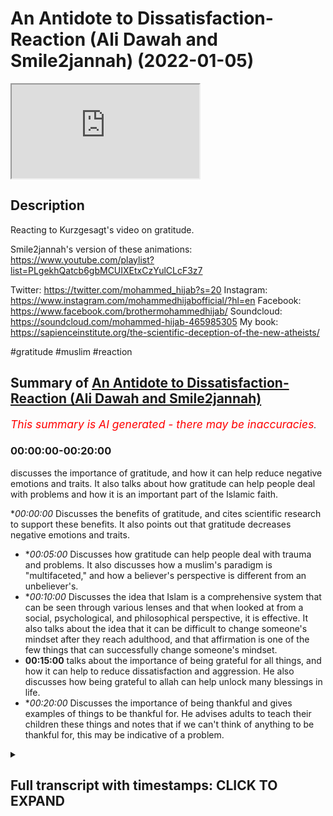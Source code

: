 # An Antidote to Dissatisfaction- Reaction (Ali Dawah and Smile2jannah) (2022-01-05)

<iframe loading='lazy' allow='autoplay' src='https://www.youtube.com/embed/HsgSuVWEVmg'></iframe>

## Description

Reacting to Kurzgesagt's video on gratitude.  

Smile2jannah's version of these animations: https://www.youtube.com/playlist?list=PLgekhQatcb6gbMCUIXEtxCzYulCLcF3z7

Twitter: https://twitter.com/mohammed_hijab?s=20
Instagram: https://www.instagram.com/mohammedhijabofficial/?hl=en
Facebook: https://www.facebook.com/brothermohammedhijab/
Soundcloud: https://soundcloud.com/mohammed-hijab-465985305
My book: https://sapienceinstitute.org/the-scientific-deception-of-the-new-atheists/

#gratitude #muslim #reaction

## Summary of [An Antidote to Dissatisfaction- Reaction (Ali Dawah and Smile2jannah)](https://www.youtube.com/watch?v=HsgSuVWEVmg)


*<span style="color:red; font-size:125%">This summary is AI generated - there may be inaccuracies</span>. [](/)*

### <a onclick="modifyYTiframeseektime('0')">00:00:00-00:20:00</a>

 discusses the importance of gratitude, and how it can help reduce negative emotions and traits. It also talks about how gratitude can help people deal with problems and how it is an important part of the Islamic faith.

**<a onclick="modifyYTiframeseektime('0')">00:00:00</a>* Discusses the benefits of gratitude, and cites scientific research to support these benefits. It also points out that gratitude decreases negative emotions and traits.
* **<a onclick="modifyYTiframeseektime('300')">00:05:00</a>* Discusses how gratitude can help people deal with trauma and problems. It also discusses how a muslim's paradigm is "multifaceted," and how a believer's perspective is different from an unbeliever's.
* **<a onclick="modifyYTiframeseektime('600')">00:10:00</a>* Discusses the idea that Islam is a comprehensive system that can be seen through various lenses and that when looked at from a social, psychological, and philosophical perspective, it is effective. It also talks about the idea that it can be difficult to change someone's mindset after they reach adulthood, and that affirmation is one of the few things that can successfully change someone's mindset.
* **<a onclick="modifyYTiframeseektime('900')">00:15:00</a>** talks about the importance of being grateful for all things, and how it can help to reduce dissatisfaction and aggression. He also discusses how being grateful to allah can help unlock many blessings in life.
* **<a onclick="modifyYTiframeseektime('1200')">00:20:00</a>* Discusses the importance of being thankful and gives examples of things to be thankful for. He advises adults to teach their children these things and notes that if we can't think of anything to be thankful for, this may be indicative of a problem.

<details><summary><h2>Full transcript with timestamps: CLICK TO EXPAND</h2></summary>

<a onclick="modifyYTiframeseektime('0')">0:00:00</a> [Music]  
<a onclick="modifyYTiframeseektime('5')">0:00:05</a> go to kuala lude app inshallah the app  
<a onclick="modifyYTiframeseektime('7')">0:00:07</a> tracks versus pages and time spent  
<a onclick="modifyYTiframeseektime('10')">0:00:10</a> reading and the verses to pages function  
<a onclick="modifyYTiframeseektime('12')">0:00:12</a> takes you from reading a few verses a  
<a onclick="modifyYTiframeseektime('14')">0:00:14</a> day to a few pages a day this project is  
<a onclick="modifyYTiframeseektime('17')">0:00:17</a> for the real enthusiasts if there's  
<a onclick="modifyYTiframeseektime('19')">0:00:19</a> enough of us out there this will become  
<a onclick="modifyYTiframeseektime('21')">0:00:21</a> the future of quran apps and support the  
<a onclick="modifyYTiframeseektime('24')">0:00:24</a> project if you can inshaallah may allah  
<a onclick="modifyYTiframeseektime('26')">0:00:26</a> bless all of you jazakallah  
<a onclick="modifyYTiframeseektime('31')">0:00:31</a> how are you guys doing  
<a onclick="modifyYTiframeseektime('33')">0:00:33</a> yes i'm joined with two very very  
<a onclick="modifyYTiframeseektime('35')">0:00:35</a> special men very very influential men  
<a onclick="modifyYTiframeseektime('38')">0:00:38</a> i'm joined with azusa and smile to janna  
<a onclick="modifyYTiframeseektime('42')">0:00:42</a> and ali  
<a onclick="modifyYTiframeseektime('43')">0:00:43</a> uh needs daoa  
<a onclick="modifyYTiframeseektime('44')">0:00:44</a> [Laughter]  
<a onclick="modifyYTiframeseektime('50')">0:00:50</a> how are you guys doing here i'm gonna  
<a onclick="modifyYTiframeseektime('52')">0:00:52</a> know how are you bro you're right here  
<a onclick="modifyYTiframeseektime('53')">0:00:53</a> alhamdulillah good to see you  
<a onclick="modifyYTiframeseektime('58')">0:00:58</a> um today we're going to be talking about  
<a onclick="modifyYTiframeseektime('60')">0:01:00</a> something very very important in fact  
<a onclick="modifyYTiframeseektime('61')">0:01:01</a> we're going to be respond i'm not  
<a onclick="modifyYTiframeseektime('62')">0:01:02</a> responding really she's saying reacting  
<a onclick="modifyYTiframeseektime('64')">0:01:04</a> you're so used to responding but yeah  
<a onclick="modifyYTiframeseektime('66')">0:01:06</a> good reaction there you have it there  
<a onclick="modifyYTiframeseektime('67')">0:01:07</a> you have it uh what's the name of this  
<a onclick="modifyYTiframeseektime('69')">0:01:09</a> channel how do you pronounce it kirk  
<a onclick="modifyYTiframeseektime('70')">0:01:10</a> craigslist  
<a onclick="modifyYTiframeseektime('72')">0:01:12</a> that sounds like you're having a stroke  
<a onclick="modifyYTiframeseektime('74')">0:01:14</a> in germany  
<a onclick="modifyYTiframeseektime('75')">0:01:15</a> if you've said this before ah it's  
<a onclick="modifyYTiframeseektime('77')">0:01:17</a> probably not yeah maybe  
<a onclick="modifyYTiframeseektime('79')">0:01:19</a> how do you say it you say  
<a onclick="modifyYTiframeseektime('82')">0:01:22</a> okay i like that okay actually you've  
<a onclick="modifyYTiframeseektime('84')">0:01:24</a> been you've started doing stuff on your  
<a onclick="modifyYTiframeseektime('86')">0:01:26</a> channel which kind of mimics their  
<a onclick="modifyYTiframeseektime('87')">0:01:27</a> material doesn't it yeah yeah they're  
<a onclick="modifyYTiframeseektime('89')">0:01:29</a> copying their stuff  
<a onclick="modifyYTiframeseektime('91')">0:01:31</a> no they're doing it in a better way  
<a onclick="modifyYTiframeseektime('95')">0:01:35</a> they're known for this kind of like  
<a onclick="modifyYTiframeseektime('96')">0:01:36</a> really kind of interesting uh  
<a onclick="modifyYTiframeseektime('99')">0:01:39</a> animations well put animations which  
<a onclick="modifyYTiframeseektime('101')">0:01:41</a> which are informative and  
<a onclick="modifyYTiframeseektime('103')">0:01:43</a> they give a little undertone of a very  
<a onclick="modifyYTiframeseektime('106')">0:01:46</a> kind of  
<a onclick="modifyYTiframeseektime('107')">0:01:47</a> atheistic liberal  
<a onclick="modifyYTiframeseektime('109')">0:01:49</a> backdrop  
<a onclick="modifyYTiframeseektime('110')">0:01:50</a> so i'm trying to agenda you're doing the  
<a onclick="modifyYTiframeseektime('112')">0:01:52</a> same thing but with with the islamic  
<a onclick="modifyYTiframeseektime('115')">0:01:55</a> kind of paradigm in place right  
<a onclick="modifyYTiframeseektime('116')">0:01:56</a> counteracting  
<a onclick="modifyYTiframeseektime('119')">0:01:59</a> not imitating uh going one step better  
<a onclick="modifyYTiframeseektime('121')">0:02:01</a> no i i i i welcome i think what you're  
<a onclick="modifyYTiframeseektime('123')">0:02:03</a> doing is really it's pioneering um  
<a onclick="modifyYTiframeseektime('126')">0:02:06</a> animations in the tao space and i think  
<a onclick="modifyYTiframeseektime('128')">0:02:08</a> that's really really good  
<a onclick="modifyYTiframeseektime('129')">0:02:09</a> but what i wanted to uh respond or react  
<a onclick="modifyYTiframeseektime('131')">0:02:11</a> to as collective right yes to respond  
<a onclick="modifyYTiframeseektime('134')">0:02:14</a> respond what i wanted to react to today  
<a onclick="modifyYTiframeseektime('137')">0:02:17</a> is um something i was watching about a  
<a onclick="modifyYTiframeseektime('139')">0:02:19</a> video they made about an antidote to  
<a onclick="modifyYTiframeseektime('141')">0:02:21</a> dissatisfaction and what was really  
<a onclick="modifyYTiframeseektime('142')">0:02:22</a> interesting was that some of the things  
<a onclick="modifyYTiframeseektime('144')">0:02:24</a> that they put  
<a onclick="modifyYTiframeseektime('145')">0:02:25</a> in that video relating to gratitude and  
<a onclick="modifyYTiframeseektime('147')">0:02:27</a> obviously from an islamic perspective we  
<a onclick="modifyYTiframeseektime('148')">0:02:28</a> have a lot to say about this because our  
<a onclick="modifyYTiframeseektime('150')">0:02:30</a> religion speaks about this at length so  
<a onclick="modifyYTiframeseektime('152')">0:02:32</a> the first thing i want to do is show one  
<a onclick="modifyYTiframeseektime('154')">0:02:34</a> clip okay about  
<a onclick="modifyYTiframeseektime('156')">0:02:36</a> what they're saying the benefits of  
<a onclick="modifyYTiframeseektime('158')">0:02:38</a> gratitude and then come back and have a  
<a onclick="modifyYTiframeseektime('159')">0:02:39</a> conversation  
<a onclick="modifyYTiframeseektime('160')">0:02:40</a> scientists found that gratitude  
<a onclick="modifyYTiframeseektime('162')">0:02:42</a> stimulates the pathways in your brain  
<a onclick="modifyYTiframeseektime('164')">0:02:44</a> involved in feelings of reward  
<a onclick="modifyYTiframeseektime('167')">0:02:47</a> forming social bonds  
<a onclick="modifyYTiframeseektime('169')">0:02:49</a> and interpreting others intentions  
<a onclick="modifyYTiframeseektime('171')">0:02:51</a> it also makes it easier to save and  
<a onclick="modifyYTiframeseektime('173')">0:02:53</a> retrieve positive memories  
<a onclick="modifyYTiframeseektime('176')">0:02:56</a> even more gratitude directly counteracts  
<a onclick="modifyYTiframeseektime('178')">0:02:58</a> negative feelings and traits like envy  
<a onclick="modifyYTiframeseektime('181')">0:03:01</a> and social comparison narcissism  
<a onclick="modifyYTiframeseektime('183')">0:03:03</a> cynicism and materialism  
<a onclick="modifyYTiframeseektime('186')">0:03:06</a> as a consequence people who are grateful  
<a onclick="modifyYTiframeseektime('189')">0:03:09</a> no matter what for tend to be happier  
<a onclick="modifyYTiframeseektime('191')">0:03:11</a> and more satisfied  
<a onclick="modifyYTiframeseektime('193')">0:03:13</a> they have better relationships and  
<a onclick="modifyYTiframeseektime('195')">0:03:15</a> easier time making friends  
<a onclick="modifyYTiframeseektime('197')">0:03:17</a> they sleep better tend to suffer less  
<a onclick="modifyYTiframeseektime('200')">0:03:20</a> from depression addiction and burnout  
<a onclick="modifyYTiframeseektime('202')">0:03:22</a> and are better at dealing with traumatic  
<a onclick="modifyYTiframeseektime('204')">0:03:24</a> events so as you guys saw there with the  
<a onclick="modifyYTiframeseektime('206')">0:03:26</a> first clip you know  
<a onclick="modifyYTiframeseektime('209')">0:03:29</a> it was talking about what the benefits  
<a onclick="modifyYTiframeseektime('211')">0:03:31</a> are to graduate what are your initial  
<a onclick="modifyYTiframeseektime('213')">0:03:33</a> reactions uh  
<a onclick="modifyYTiframeseektime('215')">0:03:35</a> i think my initial reaction is  
<a onclick="modifyYTiframeseektime('217')">0:03:37</a> that of  
<a onclick="modifyYTiframeseektime('218')">0:03:38</a> i wasn't really surprised yep because  
<a onclick="modifyYTiframeseektime('221')">0:03:41</a> whenever atheists or people without a  
<a onclick="modifyYTiframeseektime('223')">0:03:43</a> religion  
<a onclick="modifyYTiframeseektime('225')">0:03:45</a> want to encourage people to do something  
<a onclick="modifyYTiframeseektime('226')">0:03:46</a> either it will be done using threats  
<a onclick="modifyYTiframeseektime('230')">0:03:50</a> or it will be done using science threats  
<a onclick="modifyYTiframeseektime('232')">0:03:52</a> that we see  
<a onclick="modifyYTiframeseektime('233')">0:03:53</a> um traffic cameras yeah we see london is  
<a onclick="modifyYTiframeseektime('237')">0:03:57</a> one of the  
<a onclick="modifyYTiframeseektime('238')">0:03:58</a> the most yeah the hot spots one of the  
<a onclick="modifyYTiframeseektime('241')">0:04:01</a> most watched cities because of cctv if  
<a onclick="modifyYTiframeseektime('244')">0:04:04</a> you park in a bus lane you get a ticket  
<a onclick="modifyYTiframeseektime('246')">0:04:06</a> home before you've even reached your  
<a onclick="modifyYTiframeseektime('248')">0:04:08</a> home yeah so that's one way of doing it  
<a onclick="modifyYTiframeseektime('250')">0:04:10</a> the other way of doing it is by bribing  
<a onclick="modifyYTiframeseektime('252')">0:04:12</a> people through facts and through science  
<a onclick="modifyYTiframeseektime('255')">0:04:15</a> of science says the science says that  
<a onclick="modifyYTiframeseektime('257')">0:04:17</a> but just like when you watch these  
<a onclick="modifyYTiframeseektime('259')">0:04:19</a> atheistic debates and they they mock  
<a onclick="modifyYTiframeseektime('262')">0:04:22</a> theism or whatnot and then they get the  
<a onclick="modifyYTiframeseektime('265')">0:04:25</a> big clap and you know christopher  
<a onclick="modifyYTiframeseektime('266')">0:04:26</a> hitchens very well articulated arguments  
<a onclick="modifyYTiframeseektime('270')">0:04:30</a> but that's that's all they are they're  
<a onclick="modifyYTiframeseektime('271')">0:04:31</a> just well articulated but they don't  
<a onclick="modifyYTiframeseektime('273')">0:04:33</a> have any substance behind it so  
<a onclick="modifyYTiframeseektime('275')">0:04:35</a> when these people go home to their you  
<a onclick="modifyYTiframeseektime('278')">0:04:38</a> know empty flats and their ready  
<a onclick="modifyYTiframeseektime('280')">0:04:40</a> microwave  
<a onclick="modifyYTiframeseektime('282')">0:04:42</a> microwave meals  
<a onclick="modifyYTiframeseektime('286')">0:04:46</a> there's nothing of substance that's why  
<a onclick="modifyYTiframeseektime('287')">0:04:47</a> they go to the bowl that's why  
<a onclick="modifyYTiframeseektime('291')">0:04:51</a> christopher hitchens he admitted that  
<a onclick="modifyYTiframeseektime('293')">0:04:53</a> his his friend was the vodka bottle  
<a onclick="modifyYTiframeseektime('296')">0:04:56</a> uh so these people admit it and i don't  
<a onclick="modifyYTiframeseektime('298')">0:04:58</a> want to you know bait out other names  
<a onclick="modifyYTiframeseektime('300')">0:05:00</a> because it was made from the same thing  
<a onclick="modifyYTiframeseektime('302')">0:05:02</a> oh yeah mata rearrangement of of  
<a onclick="modifyYTiframeseektime('304')">0:05:04</a> particles  
<a onclick="modifyYTiframeseektime('306')">0:05:06</a> what do you think ali you were you were  
<a onclick="modifyYTiframeseektime('307')">0:05:07</a> a non-muslim at one point you became a  
<a onclick="modifyYTiframeseektime('309')">0:05:09</a> muslim  
<a onclick="modifyYTiframeseektime('310')">0:05:10</a> how has your life changed because of  
<a onclick="modifyYTiframeseektime('312')">0:05:12</a> islamic graduation to be honest like  
<a onclick="modifyYTiframeseektime('313')">0:05:13</a> cebu said really what i was discussing  
<a onclick="modifyYTiframeseektime('314')">0:05:14</a> with him he said atheists are people  
<a onclick="modifyYTiframeseektime('316')">0:05:16</a> that like they come in front of your  
<a onclick="modifyYTiframeseektime('317')">0:05:17</a> house and scream get out get out get out  
<a onclick="modifyYTiframeseektime('319')">0:05:19</a> and you run out and go weapon and they  
<a onclick="modifyYTiframeseektime('320')">0:05:20</a> go i don't know  
<a onclick="modifyYTiframeseektime('327')">0:05:27</a> they'll tell you no god no god no god  
<a onclick="modifyYTiframeseektime('328')">0:05:28</a> but when it comes to life from they said  
<a onclick="modifyYTiframeseektime('330')">0:05:30</a> okay give me a solution okay tell me  
<a onclick="modifyYTiframeseektime('331')">0:05:31</a> what's wrong with that um i don't know  
<a onclick="modifyYTiframeseektime('333')">0:05:33</a> why tell him to call my house then you  
<a onclick="modifyYTiframeseektime('335')">0:05:35</a> have nothing to offer me you're  
<a onclick="modifyYTiframeseektime('336')">0:05:36</a> intellectually bankrupt yeah you've got  
<a onclick="modifyYTiframeseektime('338')">0:05:38</a> nothing to offer you're intellectual  
<a onclick="modifyYTiframeseektime('339')">0:05:39</a> unique so the point is this you know  
<a onclick="modifyYTiframeseektime('341')">0:05:41</a> let's be honest you've got nothing to  
<a onclick="modifyYTiframeseektime('343')">0:05:43</a> offer so when it comes to gratitude yeah  
<a onclick="modifyYTiframeseektime('345')">0:05:45</a> it's what we're seeing here is it's good  
<a onclick="modifyYTiframeseektime('346')">0:05:46</a> because what it does is like the reason  
<a onclick="modifyYTiframeseektime('348')">0:05:48</a> i'm mentioning this is because people  
<a onclick="modifyYTiframeseektime('349')">0:05:49</a> like sam harris and new atheism have  
<a onclick="modifyYTiframeseektime('351')">0:05:51</a> realized this spiritual gap there's a  
<a onclick="modifyYTiframeseektime('353')">0:05:53</a> massive gap so they've even conspiracy  
<a onclick="modifyYTiframeseektime('355')">0:05:55</a> spirituality brother as atheists they  
<a onclick="modifyYTiframeseektime('357')">0:05:57</a> have gone because they've hit a wall now  
<a onclick="modifyYTiframeseektime('359')">0:05:59</a> it's good that we see that because now  
<a onclick="modifyYTiframeseektime('360')">0:06:00</a> they've read us they're making a u-turn  
<a onclick="modifyYTiframeseektime('362')">0:06:02</a> but what that means is in a nutshell  
<a onclick="modifyYTiframeseektime('364')">0:06:04</a> gratitude is good because now what  
<a onclick="modifyYTiframeseektime('365')">0:06:05</a> you're doing is like it says in the  
<a onclick="modifyYTiframeseektime('366')">0:06:06</a> video  
<a onclick="modifyYTiframeseektime('367')">0:06:07</a> happy be happy for the little coffee  
<a onclick="modifyYTiframeseektime('369')">0:06:09</a> that you have i'll be happy for little  
<a onclick="modifyYTiframeseektime('370')">0:06:10</a> stuff that's good that's the beginning  
<a onclick="modifyYTiframeseektime('372')">0:06:12</a> but we need to take it to the next level  
<a onclick="modifyYTiframeseektime('373')">0:06:13</a> because what this shows is a step f  
<a onclick="modifyYTiframeseektime('375')">0:06:15</a> towards the right direction which is  
<a onclick="modifyYTiframeseektime('377')">0:06:17</a> gratitude but now the question is what  
<a onclick="modifyYTiframeseektime('379')">0:06:19</a> are you grateful for because if somebody  
<a onclick="modifyYTiframeseektime('381')">0:06:21</a> gives you a hundred thousand pounds you  
<a onclick="modifyYTiframeseektime('383')">0:06:23</a> start and imagine you start [ __ ] the  
<a onclick="modifyYTiframeseektime('384')">0:06:24</a> money like oh thank you thank you what  
<a onclick="modifyYTiframeseektime('386')">0:06:26</a> about the one that gave you that you're  
<a onclick="modifyYTiframeseektime('388')">0:06:28</a> too focused on the money okay but we're  
<a onclick="modifyYTiframeseektime('390')">0:06:30</a> saying what about the one that gave you  
<a onclick="modifyYTiframeseektime('392')">0:06:32</a> that if you can find happiness and  
<a onclick="modifyYTiframeseektime('394')">0:06:34</a> gratitude with the materialistic thing  
<a onclick="modifyYTiframeseektime('398')">0:06:38</a> what about the one that gave it to you  
<a onclick="modifyYTiframeseektime('399')">0:06:39</a> if the material thing can give you the  
<a onclick="modifyYTiframeseektime('401')">0:06:41</a> happiness of being grateful for the  
<a onclick="modifyYTiframeseektime('403')">0:06:43</a> little things what about the one  
<a onclick="modifyYTiframeseektime('405')">0:06:45</a> who created you and the thing that gives  
<a onclick="modifyYTiframeseektime('407')">0:06:47</a> you the happiness what we're saying is  
<a onclick="modifyYTiframeseektime('409')">0:06:49</a> take it to the next level yes by  
<a onclick="modifyYTiframeseektime('411')">0:06:51</a> connecting to god because other than  
<a onclick="modifyYTiframeseektime('412')">0:06:52</a> that who are you grateful for or yeah  
<a onclick="modifyYTiframeseektime('415')">0:06:55</a> yeah  
<a onclick="modifyYTiframeseektime('416')">0:06:56</a> or what anything that the object of  
<a onclick="modifyYTiframeseektime('418')">0:06:58</a> gratitude is missing the ultimate  
<a onclick="modifyYTiframeseektime('420')">0:07:00</a> objective of gratitude  
<a onclick="modifyYTiframeseektime('421')">0:07:01</a> i think what you what you've mentioned  
<a onclick="modifyYTiframeseektime('423')">0:07:03</a> that's very well put and i think what  
<a onclick="modifyYTiframeseektime('424')">0:07:04</a> zushan was saying is i think something  
<a onclick="modifyYTiframeseektime('427')">0:07:07</a> they've realized as well because it's a  
<a onclick="modifyYTiframeseektime('428')">0:07:08</a> chemically reductionist approach i mean  
<a onclick="modifyYTiframeseektime('431')">0:07:11</a> now that and they've realized that which  
<a onclick="modifyYTiframeseektime('433')">0:07:13</a> is why in the nhs the national health  
<a onclick="modifyYTiframeseektime('435')">0:07:15</a> service in the uk for those who don't  
<a onclick="modifyYTiframeseektime('436')">0:07:16</a> know abroad  
<a onclick="modifyYTiframeseektime('438')">0:07:18</a> they they do have ssris like you know  
<a onclick="modifyYTiframeseektime('440')">0:07:20</a> serotonin um  
<a onclick="modifyYTiframeseektime('442')">0:07:22</a> or drugs that manipulate serotonin which  
<a onclick="modifyYTiframeseektime('445')">0:07:25</a> is one of the neurotransmitters right  
<a onclick="modifyYTiframeseektime('447')">0:07:27</a> um  
<a onclick="modifyYTiframeseektime('448')">0:07:28</a> however you know if you look at some of  
<a onclick="modifyYTiframeseektime('450')">0:07:30</a> the placebo drugs they have almost as  
<a onclick="modifyYTiframeseektime('453')">0:07:33</a> much uh effect as  
<a onclick="modifyYTiframeseektime('455')">0:07:35</a> as ssris which shows you a lot of is  
<a onclick="modifyYTiframeseektime('458')">0:07:38</a> actually cognitive which is why in the  
<a onclick="modifyYTiframeseektime('459')">0:07:39</a> nhs they put things like cbt cognitive  
<a onclick="modifyYTiframeseektime('462')">0:07:42</a> behavioral therapy or talking therapies  
<a onclick="modifyYTiframeseektime('465')">0:07:45</a> or um psychotherapies because they  
<a onclick="modifyYTiframeseektime('467')">0:07:47</a> realize this is it's reductionist to  
<a onclick="modifyYTiframeseektime('469')">0:07:49</a> just  
<a onclick="modifyYTiframeseektime('469')">0:07:49</a> kind of go all the way uh or speak of  
<a onclick="modifyYTiframeseektime('472')">0:07:52</a> this in chemical neurotransmitter in  
<a onclick="modifyYTiframeseektime('473')">0:07:53</a> terms of neurotransmitters and so on and  
<a onclick="modifyYTiframeseektime('475')">0:07:55</a> we as muslims our paradigm has always  
<a onclick="modifyYTiframeseektime('478')">0:07:58</a> been multifaceted  
<a onclick="modifyYTiframeseektime('480')">0:08:00</a> you know in terms of how we diagnose  
<a onclick="modifyYTiframeseektime('481')">0:08:01</a> issues it can be physical a physical  
<a onclick="modifyYTiframeseektime('484')">0:08:04</a> ailment it can be chemical of course  
<a onclick="modifyYTiframeseektime('486')">0:08:06</a> sometimes it is but also we have to  
<a onclick="modifyYTiframeseektime('487')">0:08:07</a> think about all the other dimensions as  
<a onclick="modifyYTiframeseektime('490')">0:08:10</a> well the spiritual dimension being one  
<a onclick="modifyYTiframeseektime('491')">0:08:11</a> of those things which is not even  
<a onclick="modifyYTiframeseektime('492')">0:08:12</a> accessible by the scientific method  
<a onclick="modifyYTiframeseektime('495')">0:08:15</a> it's a metaphor that you need to tap  
<a onclick="modifyYTiframeseektime('497')">0:08:17</a> into it's as simple as that  
<a onclick="modifyYTiframeseektime('498')">0:08:18</a> set those metaphysical laws in place for  
<a onclick="modifyYTiframeseektime('501')">0:08:21</a> a reason and this is this is the massive  
<a onclick="modifyYTiframeseektime('504')">0:08:24</a> gap that's happening bro you can be  
<a onclick="modifyYTiframeseektime('505')">0:08:25</a> grateful for coffee and stuff like that  
<a onclick="modifyYTiframeseektime('507')">0:08:27</a> you know but if the metaphysical law  
<a onclick="modifyYTiframeseektime('509')">0:08:29</a> what we believe in like the like the  
<a onclick="modifyYTiframeseektime('511')">0:08:31</a> process  
<a onclick="modifyYTiframeseektime('513')">0:08:33</a> um  
<a onclick="modifyYTiframeseektime('514')">0:08:34</a> wondrous is the affair of the believer  
<a onclick="modifyYTiframeseektime('516')">0:08:36</a> yes whatever like calamity strikes him  
<a onclick="modifyYTiframeseektime('518')">0:08:38</a> or goodness he's grateful or he's  
<a onclick="modifyYTiframeseektime('519')">0:08:39</a> patient i think we should stop with this  
<a onclick="modifyYTiframeseektime('522')">0:08:42</a> is very very important hadith well where  
<a onclick="modifyYTiframeseektime('524')">0:08:44</a> the prophet salallahu says  
<a onclick="modifyYTiframeseektime('526')">0:08:46</a> it's one of my favorite hadith in fact  
<a onclick="modifyYTiframeseektime('528')">0:08:48</a> that wondrous is the affair of the  
<a onclick="modifyYTiframeseektime('530')">0:08:50</a> believer in  
<a onclick="modifyYTiframeseektime('532')">0:08:52</a> that his  
<a onclick="modifyYTiframeseektime('547')">0:09:07</a> is grateful as well  
<a onclick="modifyYTiframeseektime('548')">0:09:08</a> and in that clipping that we just saw  
<a onclick="modifyYTiframeseektime('550')">0:09:10</a> the video clip we they were mentioning  
<a onclick="modifyYTiframeseektime('552')">0:09:12</a> uh they were mentioning how  
<a onclick="modifyYTiframeseektime('554')">0:09:14</a> people that are grateful on a regular  
<a onclick="modifyYTiframeseektime('555')">0:09:15</a> basis can deal with trauma better yeah  
<a onclick="modifyYTiframeseektime('557')">0:09:17</a> better yeah of course and this is you  
<a onclick="modifyYTiframeseektime('559')">0:09:19</a> know subhanallah is really showing us  
<a onclick="modifyYTiframeseektime('561')">0:09:21</a> the spiritual fruit of this hadith in  
<a onclick="modifyYTiframeseektime('563')">0:09:23</a> him  
<a onclick="modifyYTiframeseektime('564')">0:09:24</a> of course because if you think about it  
<a onclick="modifyYTiframeseektime('565')">0:09:25</a> when a disbeliever gets ill  
<a onclick="modifyYTiframeseektime('568')">0:09:28</a> yeah what well let's let's say someone  
<a onclick="modifyYTiframeseektime('570')">0:09:30</a> who is an atheist or a materialist yeah  
<a onclick="modifyYTiframeseektime('574')">0:09:34</a> yeah so if he's ill like the question  
<a onclick="modifyYTiframeseektime('576')">0:09:36</a> that needs to beg is  
<a onclick="modifyYTiframeseektime('577')">0:09:37</a> i would why am i ill why me what caused  
<a onclick="modifyYTiframeseektime('580')">0:09:40</a> it you have nothing  
<a onclick="modifyYTiframeseektime('581')">0:09:41</a> what meaning does it have yeah when you  
<a onclick="modifyYTiframeseektime('583')">0:09:43</a> talk about a believer it's like  
<a onclick="modifyYTiframeseektime('585')">0:09:45</a> expiation of sins yes um it's about  
<a onclick="modifyYTiframeseektime('587')">0:09:47</a> getting closer to allah  
<a onclick="modifyYTiframeseektime('590')">0:09:50</a> yes i've got so many options to choose  
<a onclick="modifyYTiframeseektime('592')">0:09:52</a> from now somebody come and say it's it's  
<a onclick="modifyYTiframeseektime('594')">0:09:54</a> um you made it up i don't care does it  
<a onclick="modifyYTiframeseektime('595')">0:09:55</a> work we know i know it's true but to you  
<a onclick="modifyYTiframeseektime('597')">0:09:57</a> let's suppose it's made up it does work  
<a onclick="modifyYTiframeseektime('600')">0:10:00</a> the formula doesn't work it's right  
<a onclick="modifyYTiframeseektime('601')">0:10:01</a> under our noses we're not seeing it and  
<a onclick="modifyYTiframeseektime('603')">0:10:03</a> we're not saying therefore god is true  
<a onclick="modifyYTiframeseektime('605')">0:10:05</a> it's not an argument for god's existence  
<a onclick="modifyYTiframeseektime('606')">0:10:06</a> we're saying that we are saying that our  
<a onclick="modifyYTiframeseektime('608')">0:10:08</a> systems  
<a onclick="modifyYTiframeseektime('609')">0:10:09</a> allows better quality of life that's why  
<a onclick="modifyYTiframeseektime('612')">0:10:12</a> i believe it is an evidence supporting  
<a onclick="modifyYTiframeseektime('614')">0:10:14</a> evidence yeah  
<a onclick="modifyYTiframeseektime('615')">0:10:15</a> this is supporting evidence but it shows  
<a onclick="modifyYTiframeseektime('617')">0:10:17</a> you that we have an in a yes propensity  
<a onclick="modifyYTiframeseektime('620')">0:10:20</a> an inclination to want to be grateful  
<a onclick="modifyYTiframeseektime('623')">0:10:23</a> to an ultimate source but  
<a onclick="modifyYTiframeseektime('625')">0:10:25</a> think of it this way if you come across  
<a onclick="modifyYTiframeseektime('628')">0:10:28</a> a a doctor in  
<a onclick="modifyYTiframeseektime('630')">0:10:30</a> in a remote kind of village somewhere  
<a onclick="modifyYTiframeseektime('632')">0:10:32</a> yes and you have a few illnesses yeah  
<a onclick="modifyYTiframeseektime('635')">0:10:35</a> you tell him look i i've i've been  
<a onclick="modifyYTiframeseektime('637')">0:10:37</a> bitten by this insect i don't know he  
<a onclick="modifyYTiframeseektime('639')">0:10:39</a> says okay he touches it and he's okay i  
<a onclick="modifyYTiframeseektime('641')">0:10:41</a> know what it is and he gives you a cure  
<a onclick="modifyYTiframeseektime('643')">0:10:43</a> and you're like where have you studied i  
<a onclick="modifyYTiframeseektime('644')">0:10:44</a> just you know studied somewhere  
<a onclick="modifyYTiframeseektime('647')">0:10:47</a> okay well i've got a rasha he prescribes  
<a onclick="modifyYTiframeseektime('649')">0:10:49</a> you a cure for it but he hasn't been  
<a onclick="modifyYTiframeseektime('651')">0:10:51</a> through the official channels and then  
<a onclick="modifyYTiframeseektime('653')">0:10:53</a> he gives you another cure when he keeps  
<a onclick="modifyYTiframeseektime('655')">0:10:55</a> giving you cures and they keep curing  
<a onclick="modifyYTiframeseektime('657')">0:10:57</a> you  
<a onclick="modifyYTiframeseektime('658')">0:10:58</a> eventually it becomes  
<a onclick="modifyYTiframeseektime('661')">0:11:01</a> illogical for you to say that no this is  
<a onclick="modifyYTiframeseektime('663')">0:11:03</a> he's a fake doctor oh yeah yeah yes what  
<a onclick="modifyYTiframeseektime('665')">0:11:05</a> you're saying is that islam is such a  
<a onclick="modifyYTiframeseektime('667')">0:11:07</a> robust and comprehensive system that  
<a onclick="modifyYTiframeseektime('669')">0:11:09</a> when you start looking at a spiritual  
<a onclick="modifyYTiframeseektime('671')">0:11:11</a> package  
<a onclick="modifyYTiframeseektime('672')">0:11:12</a> that is  
<a onclick="modifyYTiframeseektime('675')">0:11:15</a> in fact i would even say that if if  
<a onclick="modifyYTiframeseektime('677')">0:11:17</a> these proofs accrue this actually is in  
<a onclick="modifyYTiframeseektime('680')">0:11:20</a> favor of the truth of islam also so  
<a onclick="modifyYTiframeseektime('682')">0:11:22</a> there's a probabilistic type of argument  
<a onclick="modifyYTiframeseektime('684')">0:11:24</a> exactly exactly  
<a onclick="modifyYTiframeseektime('686')">0:11:26</a> yeah there's so many things if you see  
<a onclick="modifyYTiframeseektime('688')">0:11:28</a> islam through a social  
<a onclick="modifyYTiframeseektime('690')">0:11:30</a> through social life from a social lens  
<a onclick="modifyYTiframeseektime('692')">0:11:32</a> from a philosophical lens to a  
<a onclick="modifyYTiframeseektime('694')">0:11:34</a> psychological uh lens you will see that  
<a onclick="modifyYTiframeseektime('697')">0:11:37</a> islam  
<a onclick="modifyYTiframeseektime('698')">0:11:38</a> whatever it has said 1400 years ago is  
<a onclick="modifyYTiframeseektime('702')">0:11:42</a> relevant till today wow  
<a onclick="modifyYTiframeseektime('704')">0:11:44</a> and will be relevant in the future yes  
<a onclick="modifyYTiframeseektime('706')">0:11:46</a> and has been relevant in the past very  
<a onclick="modifyYTiframeseektime('708')">0:11:48</a> good in the past  
<a onclick="modifyYTiframeseektime('710')">0:11:50</a> it's a working model i want to show you  
<a onclick="modifyYTiframeseektime('712')">0:11:52</a> guys another quick clipping where they  
<a onclick="modifyYTiframeseektime('714')">0:11:54</a> give us recommendations of what to do  
<a onclick="modifyYTiframeseektime('716')">0:11:56</a> okay let's take a look at what they say  
<a onclick="modifyYTiframeseektime('718')">0:11:58</a> we should do  
<a onclick="modifyYTiframeseektime('720')">0:12:00</a> the easiest gratitude exercise with the  
<a onclick="modifyYTiframeseektime('722')">0:12:02</a> most solid research behind it is  
<a onclick="modifyYTiframeseektime('724')">0:12:04</a> gratitude journaling it means sitting  
<a onclick="modifyYTiframeseektime('726')">0:12:06</a> down for a few minutes one to three  
<a onclick="modifyYTiframeseektime('728')">0:12:08</a> times a week and writing down five to  
<a onclick="modifyYTiframeseektime('730')">0:12:10</a> ten things you're grateful for  
<a onclick="modifyYTiframeseektime('732')">0:12:12</a> it might feel weird at first so start  
<a onclick="modifyYTiframeseektime('735')">0:12:15</a> simply  
<a onclick="modifyYTiframeseektime('736')">0:12:16</a> can you feel grateful for a little thing  
<a onclick="modifyYTiframeseektime('738')">0:12:18</a> like how great coffee is or that someone  
<a onclick="modifyYTiframeseektime('741')">0:12:21</a> was kind to you  
<a onclick="modifyYTiframeseektime('742')">0:12:22</a> can you appreciate something someone  
<a onclick="modifyYTiframeseektime('744')">0:12:24</a> else did for you so they talk about  
<a onclick="modifyYTiframeseektime('746')">0:12:26</a> gratitude journaling what are your  
<a onclick="modifyYTiframeseektime('748')">0:12:28</a> reactions to them i think with gratitude  
<a onclick="modifyYTiframeseektime('751')">0:12:31</a> journaling we already have a form of  
<a onclick="modifyYTiframeseektime('753')">0:12:33</a> gratitude journaling  
<a onclick="modifyYTiframeseektime('755')">0:12:35</a> um  
<a onclick="modifyYTiframeseektime('755')">0:12:35</a> [Music]  
<a onclick="modifyYTiframeseektime('756')">0:12:36</a> yeah where it's in my head isn't it all  
<a onclick="modifyYTiframeseektime('758')">0:12:38</a> right  
<a onclick="modifyYTiframeseektime('760')">0:12:40</a> it's the biggest journal uh small people  
<a onclick="modifyYTiframeseektime('763')">0:12:43</a> can't see  
<a onclick="modifyYTiframeseektime('765')">0:12:45</a> yeah tell us what you're gonna say so in  
<a onclick="modifyYTiframeseektime('767')">0:12:47</a> in islam well let's look at psychology  
<a onclick="modifyYTiframeseektime('770')">0:12:50</a> they say  
<a onclick="modifyYTiframeseektime('771')">0:12:51</a> post the age of 25 is very difficult to  
<a onclick="modifyYTiframeseektime('774')">0:12:54</a> change the mindset of a person the only  
<a onclick="modifyYTiframeseektime('775')">0:12:55</a> two things that can change the mindset  
<a onclick="modifyYTiframeseektime('777')">0:12:57</a> of a person is number one trauma and  
<a onclick="modifyYTiframeseektime('778')">0:12:58</a> number two affirmations you're  
<a onclick="modifyYTiframeseektime('780')">0:13:00</a> constantly repeating something that's  
<a onclick="modifyYTiframeseektime('782')">0:13:02</a> why when you go to these self-help  
<a onclick="modifyYTiframeseektime('784')">0:13:04</a> classes or you go to a therapist they  
<a onclick="modifyYTiframeseektime('786')">0:13:06</a> say when you get up in the morning yeah  
<a onclick="modifyYTiframeseektime('788')">0:13:08</a> even people like j shetty they say when  
<a onclick="modifyYTiframeseektime('790')">0:13:10</a> you get up in the morning make sure you  
<a onclick="modifyYTiframeseektime('791')">0:13:11</a> don't switch on your device make sure  
<a onclick="modifyYTiframeseektime('794')">0:13:14</a> you  
<a onclick="modifyYTiframeseektime('794')">0:13:14</a> you don't do other things you say this  
<a onclick="modifyYTiframeseektime('797')">0:13:17</a> affirmation today is going to be a good  
<a onclick="modifyYTiframeseektime('798')">0:13:18</a> day i'm a strong person i'm a confident  
<a onclick="modifyYTiframeseektime('801')">0:13:21</a> person yeah and you give time to  
<a onclick="modifyYTiframeseektime('803')">0:13:23</a> yourself and that's exactly what we're  
<a onclick="modifyYTiframeseektime('805')">0:13:25</a> asked to do we get up in the morning  
<a onclick="modifyYTiframeseektime('806')">0:13:26</a> what do we say alhamdulillah  
<a onclick="modifyYTiframeseektime('811')">0:13:31</a> which please be to  
<a onclick="modifyYTiframeseektime('813')">0:13:33</a> has given us  
<a onclick="modifyYTiframeseektime('814')">0:13:34</a> life after death so we start off the  
<a onclick="modifyYTiframeseektime('817')">0:13:37</a> morning with gratitude lord we start off  
<a onclick="modifyYTiframeseektime('820')">0:13:40</a> with gratitude but instead of an  
<a onclick="modifyYTiframeseektime('821')">0:13:41</a> egoistic mother where it's all about  
<a onclick="modifyYTiframeseektime('823')">0:13:43</a> yourself now you have an object of  
<a onclick="modifyYTiframeseektime('825')">0:13:45</a> transcendence why and that's why i think  
<a onclick="modifyYTiframeseektime('827')">0:13:47</a> that's what makes muslims  
<a onclick="modifyYTiframeseektime('829')">0:13:49</a> you know we have  
<a onclick="modifyYTiframeseektime('831')">0:13:51</a> the key  
<a onclick="modifyYTiframeseektime('832')">0:13:52</a> why because when it comes to these sorts  
<a onclick="modifyYTiframeseektime('834')">0:13:54</a> of that's what i was saying initially  
<a onclick="modifyYTiframeseektime('836')">0:13:56</a> that you can tell somebody oh this  
<a onclick="modifyYTiframeseektime('838')">0:13:58</a> chemical is is released and that sounds  
<a onclick="modifyYTiframeseektime('840')">0:14:00</a> good in theory but is that going to work  
<a onclick="modifyYTiframeseektime('842')">0:14:02</a> when you are inundated with grief if you  
<a onclick="modifyYTiframeseektime('846')">0:14:06</a> are inundated with the trials and  
<a onclick="modifyYTiframeseektime('848')">0:14:08</a> tribulations of life no it does not work  
<a onclick="modifyYTiframeseektime('850')">0:14:10</a> and it will not work and the suicide  
<a onclick="modifyYTiframeseektime('852')">0:14:12</a> figures attest to that but when you come  
<a onclick="modifyYTiframeseektime('854')">0:14:14</a> to the islamic frame of mind and the way  
<a onclick="modifyYTiframeseektime('858')">0:14:18</a> of thinking  
<a onclick="modifyYTiframeseektime('859')">0:14:19</a> uh and and believing you will see it's  
<a onclick="modifyYTiframeseektime('862')">0:14:22</a> effective in so many different ways i  
<a onclick="modifyYTiframeseektime('864')">0:14:24</a> mean like you said  
<a onclick="modifyYTiframeseektime('866')">0:14:26</a> you mentioned that  
<a onclick="modifyYTiframeseektime('867')">0:14:27</a> in the beginning but the very first  
<a onclick="modifyYTiframeseektime('869')">0:14:29</a> thing that we introduced in the quran is  
<a onclick="modifyYTiframeseektime('870')">0:14:30</a> alhamdulillah  
<a onclick="modifyYTiframeseektime('871')">0:14:31</a> all praise and thanks belongs to god the  
<a onclick="modifyYTiframeseektime('873')">0:14:33</a> lord of the worlds and after each prayer  
<a onclick="modifyYTiframeseektime('876')">0:14:36</a> is sunnah or it's recommended at least  
<a onclick="modifyYTiframeseektime('879')">0:14:39</a> to say subhanallah which means glory to  
<a onclick="modifyYTiframeseektime('881')">0:14:41</a> be to god 33 times alhamdulillah which  
<a onclick="modifyYTiframeseektime('883')">0:14:43</a> is praising thanks be to god 33 times  
<a onclick="modifyYTiframeseektime('885')">0:14:45</a> and then 34 times saying allahu akbar  
<a onclick="modifyYTiframeseektime('887')">0:14:47</a> which is that allah's grace so you're  
<a onclick="modifyYTiframeseektime('889')">0:14:49</a> constantly in the day you are constantly  
<a onclick="modifyYTiframeseektime('891')">0:14:51</a> saying alhamdulillah that's a hundred  
<a onclick="modifyYTiframeseektime('893')">0:14:53</a> times in one prayer and there's five  
<a onclick="modifyYTiframeseektime('895')">0:14:55</a> there's five prayers so that's 500 times  
<a onclick="modifyYTiframeseektime('898')">0:14:58</a> and even one salah you the one thicker  
<a onclick="modifyYTiframeseektime('901')">0:15:01</a> that you're often repeating  
<a onclick="modifyYTiframeseektime('907')">0:15:07</a> so that is that is constantly you know  
<a onclick="modifyYTiframeseektime('909')">0:15:09</a> introducing to you if you put in  
<a onclick="modifyYTiframeseektime('911')">0:15:11</a> chemical terms although we're not saying  
<a onclick="modifyYTiframeseektime('913')">0:15:13</a> that this has got a spiritual effect but  
<a onclick="modifyYTiframeseektime('914')">0:15:14</a> even the chemical says endorphins and  
<a onclick="modifyYTiframeseektime('916')">0:15:16</a> neurotransmitters are really  
<a onclick="modifyYTiframeseektime('918')">0:15:18</a> but who is it too like it's very  
<a onclick="modifyYTiframeseektime('919')">0:15:19</a> interesting are you saying alhamdulillah  
<a onclick="modifyYTiframeseektime('922')">0:15:22</a> it's not egoistic okay no no i'm not  
<a onclick="modifyYTiframeseektime('924')">0:15:24</a> saying that yeah when you're saying  
<a onclick="modifyYTiframeseektime('925')">0:15:25</a> alhamdulillah whatever it may be yeah  
<a onclick="modifyYTiframeseektime('927')">0:15:27</a> it's like your gratitude is it to the  
<a onclick="modifyYTiframeseektime('929')">0:15:29</a> object but if you realize all these  
<a onclick="modifyYTiframeseektime('931')">0:15:31</a> thicket is around you to allah allah  
<a onclick="modifyYTiframeseektime('933')">0:15:33</a> what are they talking about it's all  
<a onclick="modifyYTiframeseektime('935')">0:15:35</a> about because they don't have that yeah  
<a onclick="modifyYTiframeseektime('936')">0:15:36</a> they have to fill it it's a form of [ __ ]  
<a onclick="modifyYTiframeseektime('938')">0:15:38</a> we pray for  
<a onclick="modifyYTiframeseektime('953')">0:15:53</a> is that if you think about in we have 24  
<a onclick="modifyYTiframeseektime('955')">0:15:55</a> hour day yes we're five daily prayer  
<a onclick="modifyYTiframeseektime('958')">0:15:58</a> yeah we have one week we have juma yeah  
<a onclick="modifyYTiframeseektime('960')">0:16:00</a> we have uh 12 months we have ramadan  
<a onclick="modifyYTiframeseektime('964')">0:16:04</a> we have a lifetime  
<a onclick="modifyYTiframeseektime('966')">0:16:06</a> isn't it amazing allah from our day to  
<a onclick="modifyYTiframeseektime('968')">0:16:08</a> our week to our year to our lifetime has  
<a onclick="modifyYTiframeseektime('971')">0:16:11</a> prescribed a little antidote that it is  
<a onclick="modifyYTiframeseektime('974')">0:16:14</a> there one way or another even the  
<a onclick="modifyYTiframeseektime('976')">0:16:16</a> victory you're talking about  
<a onclick="modifyYTiframeseektime('978')">0:16:18</a> every now and then even like you can see  
<a onclick="modifyYTiframeseektime('979')">0:16:19</a> in an hour the thicker allah has even  
<a onclick="modifyYTiframeseektime('981')">0:16:21</a> prescribed something  
<a onclick="modifyYTiframeseektime('982')">0:16:22</a> somewhere that  
<a onclick="modifyYTiframeseektime('983')">0:16:23</a> whatever it may be for us to work with  
<a onclick="modifyYTiframeseektime('985')">0:16:25</a> bro it's a system  
<a onclick="modifyYTiframeseektime('987')">0:16:27</a> and fasting is beautiful because it's a  
<a onclick="modifyYTiframeseektime('989')">0:16:29</a> practical way of withholding from things  
<a onclick="modifyYTiframeseektime('991')">0:16:31</a> which we take for granted  
<a onclick="modifyYTiframeseektime('993')">0:16:33</a> that's a really good food drink sexual  
<a onclick="modifyYTiframeseektime('995')">0:16:35</a> intercourse etc but there's more to it  
<a onclick="modifyYTiframeseektime('997')">0:16:37</a> than that i mean i think what you were  
<a onclick="modifyYTiframeseektime('998')">0:16:38</a> saying was really powerful in that it's  
<a onclick="modifyYTiframeseektime('1000')">0:16:40</a> there's a hadith which says  
<a onclick="modifyYTiframeseektime('1004')">0:16:44</a> whoever does not thank the people does  
<a onclick="modifyYTiframeseektime('1006')">0:16:46</a> not thank allah so even if we're being  
<a onclick="modifyYTiframeseektime('1008')">0:16:48</a> thankful to people and by the way isn't  
<a onclick="modifyYTiframeseektime('1009')">0:16:49</a> saying  
<a onclick="modifyYTiframeseektime('1011')">0:16:51</a> you don't say whoever thanks the muslims  
<a onclick="modifyYTiframeseektime('1013')">0:16:53</a> this is this shows you the  
<a onclick="modifyYTiframeseektime('1014')">0:16:54</a> comprehensiveness and the universality  
<a onclick="modifyYTiframeseektime('1016')">0:16:56</a> of the islamic religion whoever does not  
<a onclick="modifyYTiframeseektime('1017')">0:16:57</a> thank the people whether they're muslim  
<a onclick="modifyYTiframeseektime('1020')">0:17:00</a> or non-people in the muslim if you don't  
<a onclick="modifyYTiframeseektime('1021')">0:17:01</a> thank people who deserve that thanks  
<a onclick="modifyYTiframeseektime('1024')">0:17:04</a> then you're not thinking a lot it shows  
<a onclick="modifyYTiframeseektime('1026')">0:17:06</a> in gratitude but if you think about you  
<a onclick="modifyYTiframeseektime('1027')">0:17:07</a> know what allah says we ordered you to  
<a onclick="modifyYTiframeseektime('1029')">0:17:09</a> like well after worshiping us being  
<a onclick="modifyYTiframeseektime('1031')">0:17:11</a> grateful to the parents as well yeah aki  
<a onclick="modifyYTiframeseektime('1033')">0:17:13</a> someone has ingratitude to their mom or  
<a onclick="modifyYTiframeseektime('1035')">0:17:15</a> dad yeah can never be grateful to allah  
<a onclick="modifyYTiframeseektime('1038')">0:17:18</a> if you think about it if the one god  
<a onclick="modifyYTiframeseektime('1040')">0:17:20</a> gave birth to you or the people if  
<a onclick="modifyYTiframeseektime('1041')">0:17:21</a> you're not grateful to somebody who did  
<a onclick="modifyYTiframeseektime('1042')">0:17:22</a> something good to you that shows a  
<a onclick="modifyYTiframeseektime('1044')">0:17:24</a> disease of ingratitude in the heart that  
<a onclick="modifyYTiframeseektime('1046')">0:17:26</a> could lead to in gratitude aggression to  
<a onclick="modifyYTiframeseektime('1048')">0:17:28</a> allah so what we're saying is if someone  
<a onclick="modifyYTiframeseektime('1050')">0:17:30</a> can't be grateful to the one who gave  
<a onclick="modifyYTiframeseektime('1051')">0:17:31</a> birth to them how could they be grateful  
<a onclick="modifyYTiframeseektime('1052')">0:17:32</a> to the one who gave the mother wow wow  
<a onclick="modifyYTiframeseektime('1054')">0:17:34</a> you know there's another thing you can  
<a onclick="modifyYTiframeseektime('1055')">0:17:35</a> say as well which is that it's so ironic  
<a onclick="modifyYTiframeseektime('1058')">0:17:38</a> that we are using allah's air his oxygen  
<a onclick="modifyYTiframeseektime('1061')">0:17:41</a> his material his time his space in order  
<a onclick="modifyYTiframeseektime('1065')">0:17:45</a> to be ungrateful to him with it that's  
<a onclick="modifyYTiframeseektime('1068')">0:17:48</a> the key  
<a onclick="modifyYTiframeseektime('1069')">0:17:49</a> what you can add on to that also you  
<a onclick="modifyYTiframeseektime('1071')">0:17:51</a> know when you sorry one more thing you  
<a onclick="modifyYTiframeseektime('1073')">0:17:53</a> know abdullah and lucy you know you know  
<a onclick="modifyYTiframeseektime('1074')">0:17:54</a> the brother he's he's made so he made a  
<a onclick="modifyYTiframeseektime('1076')">0:17:56</a> really good point one time and i'll give  
<a onclick="modifyYTiframeseektime('1078')">0:17:58</a> him credit for this he said you know  
<a onclick="modifyYTiframeseektime('1079')">0:17:59</a> what it's like  
<a onclick="modifyYTiframeseektime('1080')">0:18:00</a> he said it's like  
<a onclick="modifyYTiframeseektime('1082')">0:18:02</a> um it's like someone who's for example  
<a onclick="modifyYTiframeseektime('1084')">0:18:04</a> you've got you've got a wife and you uh  
<a onclick="modifyYTiframeseektime('1086')">0:18:06</a> she's paying for you okay she's paying  
<a onclick="modifyYTiframeseektime('1088')">0:18:08</a> for for all the you're not you're the  
<a onclick="modifyYTiframeseektime('1090')">0:18:10</a> breadwinner she's the breadwinner yeah  
<a onclick="modifyYTiframeseektime('1092')">0:18:12</a> she's the breadwinner she's paying for  
<a onclick="modifyYTiframeseektime('1093')">0:18:13</a> food drink housing accommodation  
<a onclick="modifyYTiframeseektime('1095')">0:18:15</a> everything right  
<a onclick="modifyYTiframeseektime('1097')">0:18:17</a> what's a good wife then  
<a onclick="modifyYTiframeseektime('1098')">0:18:18</a> right so she's doing all those things  
<a onclick="modifyYTiframeseektime('1099')">0:18:19</a> right which is the anti-traditionalist  
<a onclick="modifyYTiframeseektime('1101')">0:18:21</a> model the opposite of it even not even  
<a onclick="modifyYTiframeseektime('1103')">0:18:23</a> the feminist model  
<a onclick="modifyYTiframeseektime('1104')">0:18:24</a> so and so he takes the money okay that  
<a onclick="modifyYTiframeseektime('1106')">0:18:26</a> she's paying him and all that kind of  
<a onclick="modifyYTiframeseektime('1108')">0:18:28</a> thing yeah  
<a onclick="modifyYTiframeseektime('1109')">0:18:29</a> and he goes and he cheats on her  
<a onclick="modifyYTiframeseektime('1112')">0:18:32</a> using the money that she gave him  
<a onclick="modifyYTiframeseektime('1115')">0:18:35</a> do you see the point here and this worse  
<a onclick="modifyYTiframeseektime('1117')">0:18:37</a> using the money that's what he was  
<a onclick="modifyYTiframeseektime('1118')">0:18:38</a> saying using the money and  
<a onclick="modifyYTiframeseektime('1121')">0:18:41</a> it's the same as human beings the energy  
<a onclick="modifyYTiframeseektime('1122')">0:18:42</a> goes and it's worse than that [ __ ] is a  
<a onclick="modifyYTiframeseektime('1124')">0:18:44</a> billion times right if it was  
<a onclick="modifyYTiframeseektime('1127')">0:18:47</a> say right so it's worse than that  
<a onclick="modifyYTiframeseektime('1129')">0:18:49</a> because human beings we're using the air  
<a onclick="modifyYTiframeseektime('1130')">0:18:50</a> we're using the oxygen we're using the  
<a onclick="modifyYTiframeseektime('1132')">0:18:52</a> place and the time and everything that  
<a onclick="modifyYTiframeseektime('1134')">0:18:54</a> we can't go anywhere to escape the  
<a onclick="modifyYTiframeseektime('1136')">0:18:56</a> dominion of god and we're being  
<a onclick="modifyYTiframeseektime('1137')">0:18:57</a> ungrateful to him in his own space  
<a onclick="modifyYTiframeseektime('1140')">0:19:00</a> with his own spirit he's just hellfire  
<a onclick="modifyYTiframeseektime('1142')">0:19:02</a> i don't care what anyone says you  
<a onclick="modifyYTiframeseektime('1145')">0:19:05</a> if you truly comprehend  
<a onclick="modifyYTiframeseektime('1147')">0:19:07</a> that what you're doing  
<a onclick="modifyYTiframeseektime('1148')">0:19:08</a> there's no place except hellfire for you  
<a onclick="modifyYTiframeseektime('1150')">0:19:10</a> i'm so sorry yeah you know one other  
<a onclick="modifyYTiframeseektime('1152')">0:19:12</a> thing when when you want to charge your  
<a onclick="modifyYTiframeseektime('1154')">0:19:14</a> phone there's youtube videos where you  
<a onclick="modifyYTiframeseektime('1156')">0:19:16</a> can charge it using a potato yeah i've  
<a onclick="modifyYTiframeseektime('1158')">0:19:18</a> seen that yeah  
<a onclick="modifyYTiframeseektime('1160')">0:19:20</a> so you'll get certain amount of energy  
<a onclick="modifyYTiframeseektime('1161')">0:19:21</a> from it you can charge it using a  
<a onclick="modifyYTiframeseektime('1163')">0:19:23</a> battery pack yeah you get a certain  
<a onclick="modifyYTiframeseektime('1165')">0:19:25</a> amount of energy from it then you put it  
<a onclick="modifyYTiframeseektime('1167')">0:19:27</a> in the mains  
<a onclick="modifyYTiframeseektime('1168')">0:19:28</a> that's when you get the proper energy  
<a onclick="modifyYTiframeseektime('1170')">0:19:30</a> coming through  
<a onclick="modifyYTiframeseektime('1173')">0:19:33</a> yeah so being grateful to a cup of  
<a onclick="modifyYTiframeseektime('1174')">0:19:34</a> coffee  
<a onclick="modifyYTiframeseektime('1176')">0:19:36</a> what does that mean  
<a onclick="modifyYTiframeseektime('1178')">0:19:38</a> it's like getting the air it's like  
<a onclick="modifyYTiframeseektime('1180')">0:19:40</a> getting it from the potato then yeah but  
<a onclick="modifyYTiframeseektime('1182')">0:19:42</a> yeah yeah it's it's so low level isn't  
<a onclick="modifyYTiframeseektime('1183')">0:19:43</a> it but then when you're grateful for  
<a onclick="modifyYTiframeseektime('1185')">0:19:45</a> this to the source  
<a onclick="modifyYTiframeseektime('1188')">0:19:48</a> what you're doing is you're unlocking so  
<a onclick="modifyYTiframeseektime('1190')">0:19:50</a> much  
<a onclick="modifyYTiframeseektime('1191')">0:19:51</a> yeah you're not you're not just in a  
<a onclick="modifyYTiframeseektime('1193')">0:19:53</a> room but you've unlocked the house  
<a onclick="modifyYTiframeseektime('1195')">0:19:55</a> you've unlocked the village of the city  
<a onclick="modifyYTiframeseektime('1198')">0:19:58</a> and that's what islam is and  
<a onclick="modifyYTiframeseektime('1199')">0:19:59</a> unfortunately muslims as muslims we  
<a onclick="modifyYTiframeseektime('1201')">0:20:01</a> don't appreciate this we see  
<a onclick="modifyYTiframeseektime('1203')">0:20:03</a> drips and drabs of research and and we  
<a onclick="modifyYTiframeseektime('1205')">0:20:05</a> cling on to it oh serotonin or oxytocin  
<a onclick="modifyYTiframeseektime('1209')">0:20:09</a> oxytocin and cortisol and and all of  
<a onclick="modifyYTiframeseektime('1212')">0:20:12</a> these chemicals we're not slave to  
<a onclick="modifyYTiframeseektime('1214')">0:20:14</a> chemicals  
<a onclick="modifyYTiframeseektime('1215')">0:20:15</a> yeah there's there's research europe  
<a onclick="modifyYTiframeseektime('1216')">0:20:16</a> sheldrick's on a brilliant book in which  
<a onclick="modifyYTiframeseektime('1218')">0:20:18</a> he links a lot of these religious  
<a onclick="modifyYTiframeseektime('1221')">0:20:21</a> practices to even atheism that  
<a onclick="modifyYTiframeseektime('1224')">0:20:24</a> you know even atheists uh take on board  
<a onclick="modifyYTiframeseektime('1228')">0:20:28</a> these things without even realizing wow  
<a onclick="modifyYTiframeseektime('1230')">0:20:30</a> wow  
<a onclick="modifyYTiframeseektime('1231')">0:20:31</a> it's actually a really good book and  
<a onclick="modifyYTiframeseektime('1232')">0:20:32</a> it's actually doing another one also  
<a onclick="modifyYTiframeseektime('1235')">0:20:35</a> and as muslims as believers sometimes we  
<a onclick="modifyYTiframeseektime('1238')">0:20:38</a> don't really appreciate what we have yes  
<a onclick="modifyYTiframeseektime('1241')">0:20:41</a> and i think that's that's very important  
<a onclick="modifyYTiframeseektime('1243')">0:20:43</a> for us to do and these things i think  
<a onclick="modifyYTiframeseektime('1244')">0:20:44</a> can actually improve our iman if we use  
<a onclick="modifyYTiframeseektime('1247')">0:20:47</a> it properly and this is i think a good  
<a onclick="modifyYTiframeseektime('1249')">0:20:49</a> place to end because you know and the  
<a onclick="modifyYTiframeseektime('1251')">0:20:51</a> quran states this itself  
<a onclick="modifyYTiframeseektime('1257')">0:20:57</a> that if you are thankful then i will  
<a onclick="modifyYTiframeseektime('1260')">0:21:00</a> give you more allah is saying this to  
<a onclick="modifyYTiframeseektime('1261')">0:21:01</a> you  
<a onclick="modifyYTiframeseektime('1264')">0:21:04</a> if you are thankful  
<a onclick="modifyYTiframeseektime('1267')">0:21:07</a> which actually in arabic is like lamb is  
<a onclick="modifyYTiframeseektime('1269')">0:21:09</a> for mubarak it's for hyperbole and noon  
<a onclick="modifyYTiframeseektime('1273')">0:21:13</a> is also for hyperbole so it's a double  
<a onclick="modifyYTiframeseektime('1275')">0:21:15</a> hyperbole that i will certain most  
<a onclick="modifyYTiframeseektime('1277')">0:21:17</a> certainly you know give you more you  
<a onclick="modifyYTiframeseektime('1279')">0:21:19</a> know this is if you are just thankful  
<a onclick="modifyYTiframeseektime('1282')">0:21:22</a> i will certainly give you more  
<a onclick="modifyYTiframeseektime('1285')">0:21:25</a> inc if you're ungrateful then my  
<a onclick="modifyYTiframeseektime('1287')">0:21:27</a> punishment as you were saying is going  
<a onclick="modifyYTiframeseektime('1289')">0:21:29</a> to be extremely uh hadith it's going to  
<a onclick="modifyYTiframeseektime('1292')">0:21:32</a> be extremely severe  
<a onclick="modifyYTiframeseektime('1293')">0:21:33</a> and this is what i think is a good place  
<a onclick="modifyYTiframeseektime('1295')">0:21:35</a> to end but in terms of call to action  
<a onclick="modifyYTiframeseektime('1298')">0:21:38</a> what we can do in our daily life is and  
<a onclick="modifyYTiframeseektime('1300')">0:21:40</a> i i try and do this with my family as  
<a onclick="modifyYTiframeseektime('1302')">0:21:42</a> much as possible is  
<a onclick="modifyYTiframeseektime('1304')">0:21:44</a> teach our children really to honestly  
<a onclick="modifyYTiframeseektime('1306')">0:21:46</a> the young people need to know what are  
<a onclick="modifyYTiframeseektime('1308')">0:21:48</a> we thankful for and you'll see the most  
<a onclick="modifyYTiframeseektime('1309')">0:21:49</a> innocent answers that they give i'm  
<a onclick="modifyYTiframeseektime('1311')">0:21:51</a> thankful for my hearing my seeing my  
<a onclick="modifyYTiframeseektime('1314')">0:21:54</a> being able to the five senses my being  
<a onclick="modifyYTiframeseektime('1316')">0:21:56</a> able to walk and you'll see that these  
<a onclick="modifyYTiframeseektime('1319')">0:21:59</a> things that we get for free for the most  
<a onclick="modifyYTiframeseektime('1321')">0:22:01</a> part  
<a onclick="modifyYTiframeseektime('1322')">0:22:02</a> are the most powerful and priceless love  
<a onclick="modifyYTiframeseektime('1325')">0:22:05</a> that you have  
<a onclick="modifyYTiframeseektime('1326')">0:22:06</a> you know love you somebody that you love  
<a onclick="modifyYTiframeseektime('1328')">0:22:08</a> or a heartbeat you have a heartbeat your  
<a onclick="modifyYTiframeseektime('1330')">0:22:10</a> heart is beating involuntarily you're  
<a onclick="modifyYTiframeseektime('1332')">0:22:12</a> not paying it you know all of these  
<a onclick="modifyYTiframeseektime('1334')">0:22:14</a> things are just happening the system the  
<a onclick="modifyYTiframeseektime('1335')">0:22:15</a> immune system is working everything is  
<a onclick="modifyYTiframeseektime('1337')">0:22:17</a> working  
<a onclick="modifyYTiframeseektime('1338')">0:22:18</a> automatically within your body and  
<a onclick="modifyYTiframeseektime('1339')">0:22:19</a> there's so much to thank for and if you  
<a onclick="modifyYTiframeseektime('1341')">0:22:21</a> can't think of anything to thank god for  
<a onclick="modifyYTiframeseektime('1344')">0:22:24</a> then this is part of the problem and if  
<a onclick="modifyYTiframeseektime('1347')">0:22:27</a> you can do it then this will be part of  
<a onclick="modifyYTiframeseektime('1350')">0:22:30</a> your solution wassalamualaikum  
<a onclick="modifyYTiframeseektime('1364')">0:22:44</a> you  
</details>